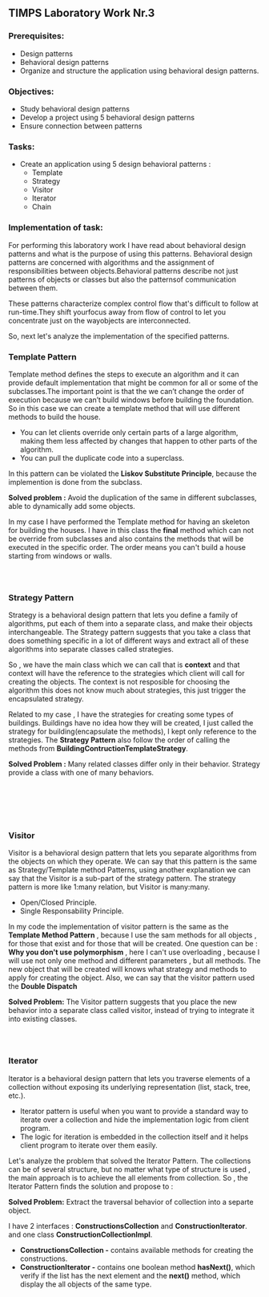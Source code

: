 ## TIMPS Laboratory Work Nr.3


### Prerequisites:
  - Design patterns
  - Behavioral design patterns
  - Organize and structure the application using behavioral design patterns.

### Objectives:
  - Study behavioral design patterns
  - Develop a project using 5 behavioral design patterns
  - Ensure connection between patterns
 
 ### Tasks: 
 -  Create an application using 5 design behavioral patterns : 
    - Template
    - Strategy
    - Visitor
    - Iterator
    - Chain 
    
 ### Implementation of task: 
 For performing this laboratory work I have read about behavioral design patterns and what is the purpose of using this patterns. Behavioral design patterns are concerned with algorithms and the assignment of responsibilities between objects.Behavioral patterns describe not just patterns of objects or classes but also the patternsof communication between them. 
 
 These patterns characterize complex control flow that's difficult to follow at run-time.They shift yourfocus away from flow of control to let you concentrate just on
the wayobjects are interconnected.

So, next let's analyze the implementation of the specified patterns.

### Template Pattern

Template method defines the steps to execute an algorithm and it can provide default implementation that might be common for all or some of the subclasses.The important point is that the we can’t change the order of execution because we can’t build windows before building the foundation. So in this case we can create a template method that will use different methods to build the house.

- You can let clients override only certain parts of a large algorithm, making them less affected by changes that happen to other parts of the algorithm. 
-  You can pull the duplicate code into a superclass.

In this pattern can be violated the **Liskov Substitute Principle**, because the implemention is done from the subclass.

**Solved problem :** Avoid the duplication of the same in different subclasses, able to dynamically add some objects.


In my case I have performed the Template method for having an skeleton for building the houses. I have in this class the **final** method which can not be override from subclasses and also contains the methods that will be executed in the specific order. The order means you can't build a house starting from windows or walls.

![]() 

![]()

![]()

### Strategy Pattern

Strategy is a behavioral design pattern that lets you define a family of algorithms, put each of them into a separate class, and make their objects interchangeable. The Strategy pattern suggests that you take a class that does something specific in a lot of different ways and extract all of these algorithms into separate classes called strategies.

So , we have the main class which we can call that is **context** and that context will have the reference to the strategies which client will call for creating the objects. The context is not resposible for choosing the algorithm this does not know much about strategies, this just trigger the encapsulated strategy.

Related to my case , I have the strategies for creating some types of buildings. Buildings have no idea how they will be created, I just called the strategy for building(encapsulate the methods), I kept only reference to the strategies. The **Strategy Pattern** also follow the order of calling the methods from **BuildingContructionTemplateStrategy**.

**Solved Problem :** Many related classes differ only in their behavior. Strategy provide a class with one of many behaviors.

![]()

![]()

![]()

![]()

![]()

![]()

### Visitor

Visitor is a behavioral design pattern that lets you separate algorithms from the objects on which they operate. We can say that this pattern is the same as Strategy/Template method Patterns, using another explanation we can say that the Visitor is a sub-part of the strategy pattern. The strategy pattern is more like 1:many relation, but Visitor is many:many.

- Open/Closed Principle.
- Single Responsability Principle.

In my code the implementation of visitor pattern is the same as the **Template Method Pattern** , because I use the sam methods for all objects , for those that exist and for those that will be created. One question can be : **Why you don't use polymorphism** , here I can't use overloading , because I will use not only one method and different parameters , but all methods. The new object that will be created will knows what strategy and methods to apply for creating the object. Also, we can say that the visitor pattern used the **Double Dispatch**

**Solved Problem:** The Visitor pattern suggests that you place the new behavior into a separate class called visitor, instead of trying to integrate it into existing classes.

![]()

![]()

![]()

### Iterator

Iterator is a behavioral design pattern that lets you traverse elements of a collection without exposing its underlying representation (list, stack, tree, etc.).

- Iterator pattern is useful when you want to provide a standard way to iterate over a collection and hide the implementation logic from client program.
- The logic for iteration is embedded in the collection itself and it helps client program to iterate over them easily.

Let's analyze the problem that solved the Iterator Pattern. The collections can be of several structure, but no matter what type of structure is used , the main approach is to achieve the all elements from collection. So , the Iterator Pattern finds the solution and propose to :

**Solved Problem:** Extract the traversal behavior of collection into a separte object.

I have 2 interfaces : **ConstructionsCollection** and **ConstructionIterator**. and one class **ConstructionCollectionImpl**.

- **ConstructionsCollection -** contains available methods for creating the constructions.
- **ConstructionIterator -** contains one boolean method **hasNext()**, which verify if the list has the next element and the **next()** method, which display the all objects of the same type.



